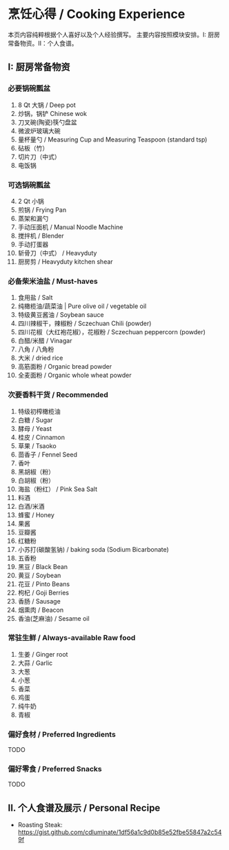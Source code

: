 烹饪心得 / Cooking Experience
===

本页内容纯粹根据个人喜好以及个人经验撰写。
主要内容按照模块安排。I: 厨房常备物资。II：个人食谱。

## I: 厨房常备物资

### 必要锅碗瓢盆

1. 8 Qt 大锅 / Deep pot
2. 炒锅，锅铲 Chinese wok
3. 刀叉碗(陶瓷)筷勺盘盆
5. 微波炉玻璃大碗
8. 量杯量勺 / Measuring Cup and Measuring Teaspoon (standard tsp)
9. 砧板（竹）
10. 切片刀（中式）
16. 电饭锅

### 可选锅碗瓢盆

4. 2 Qt 小锅
7. 煎锅 / Frying Pan
6. 蒸架和漏勺
15. 手动压面机 / Manual Noodle Machine
14. 搅拌机 / Blender
13. 手动打蛋器
11. 斩骨刀（中式） / Heavyduty
12. 厨房剪 / Heavyduty kitchen shear

### 必备柴米油盐 / Must-haves

1. 食用盐 / Salt
2. 纯橄榄油/蔬菜油 | Pure olive oil / vegetable oil
3. 特级黄豆酱油 / Soybean sauce
4. 四川辣椒干，辣椒粉 / Sczechuan Chili (powder)
5. 四川花椒（大红袍花椒），花椒粉 / Sczechuan peppercorn (powder)
7. 白醋/米醋 / Vinagar
8. 八角 / 八角粉
9. 大米 / dried rice
10. 高筋面粉 / Organic bread powder
11. 全麦面粉 / Organic whole wheat powder

### 次要香料干货 / Recommended

1. 特级初榨橄榄油
2. 白糖 / Sugar
3. 酵母 / Yeast
4. 桂皮 / Cinnamon
5. 草果 / Tsaoko
6. 茴香子 / Fennel Seed
7. 香叶
8. 黑胡椒（粉）
9. 白胡椒（粉）
10. 海盐（粉红） / Pink Sea Salt
11. 料酒
12. 白酒/米酒
13. 蜂蜜 / Honey
14. 果酱
15. 豆瓣酱
16. 红糖粉
17. 小苏打(碳酸氢钠) / baking soda (Sodium Bicarbonate)
18. 五香粉
19. 黑豆 / Black Bean
20. 黄豆 / Soybean
21. 花豆 / Pinto Beans
22. 枸杞 / Goji Berries
23. 香肠 / Sausage
24. 烟熏肉 / Beacon
25. 香油(芝麻油) / Sesame oil

### 常驻生鲜 / Always-available Raw food

1. 生姜 / Ginger root
2. 大蒜 / Garlic
3. 大葱
4. 小葱
5. 香菜
6. 鸡蛋
7. 纯牛奶
8. 青椒

### 偏好食材 / Preferred Ingredients

TODO

### 偏好零食 / Preferred Snacks

TODO

## II. 个人食谱及展示 / Personal Recipe

* Roasting Steak: https://gist.github.com/cdluminate/1df56a1c9d0b85e52fbe55847a2c549f
